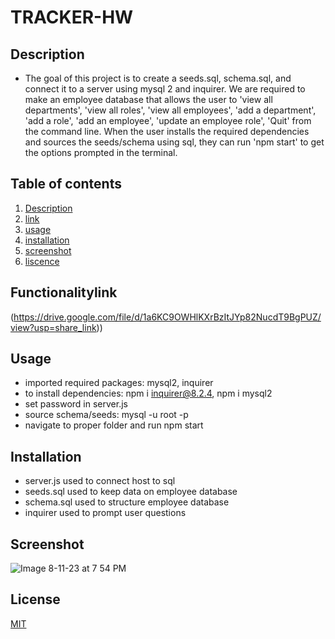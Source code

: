 # TRACKER-HW


## Description

- The goal of this project is to create a seeds.sql, schema.sql, and connect it to a server using mysql 2 and inquirer. We are required to make an employee database that allows the user to 
                 'view all departments',
                 'view all roles',
                  'view all employees',
                   'add a department',
                    'add a role',
                     'add an employee',
                      'update an employee role',
                      'Quit'
  from the command line. When the user installs the required dependencies and sources the seeds/schema using sql, they can run 'npm start' to get the options prompted in the terminal.
## Table of contents

1. [ Description ](#Description)
2. [ link ](#Functionalitylink)
3. [ usage ](#Usage)
4. [ installation ](#Installation)
5. [ screenshot ](#Screenshot)
6. [ liscence ](#License)

## Functionalitylink



(https://drive.google.com/file/d/1a6KC9OWHlKXrBzItJYp82NucdT9BgPUZ/view?usp=share_link))



## Usage
 - imported required packages: mysql2, inquirer
 - to install dependencies: npm i inquirer@8.2.4, npm i mysql2
 - set password in server.js
 - source schema/seeds: mysql -u root -p
 - navigate to proper folder and run npm start

## Installation 
- server.js used to connect host to sql 
- seeds.sql used to keep data on employee database 
- schema.sql used to structure employee database
- inquirer used to prompt user questions



## Screenshot 


 
![Image 8-11-23 at 7 54 PM](https://github.com/elixit/Tracker-hw/assets/63372291/64010f5c-0004-41e3-b3f5-d7865f213a75)


## License

[MIT](https://choosealicense.com/licenses/mit/)

